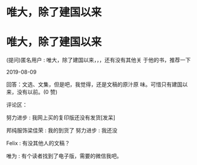 # 唯大，除了建国以来

# 唯大，除了建国以来

(提问)匿名用户 : 唯大，除了建国以来，，，还有没有其他关 于他的书，推荐一下

2019-08-09

回答：文选、文集，但是吧，我觉得，还是文稿的原汁原 味。可惜只有建国以来，没有以前。(0 赞)

评论区：

努力进步 : 我网上买的复印版还没有发货[发呆]

邦纯服饰梁佳荣 : 我的到货了 努力进步 : 我还没

Felix : 有没其他人的文稿？

唯为 : 有个读者找到了电子版，需要的微信我吧。